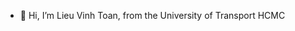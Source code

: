 - 👋 Hi, I’m Lieu Vinh Toan, from the University of Transport HCMC

<!---
Vtoandayne/Vtoandayne is a ✨ special ✨ repository because its `README.md` (this file) appears on your GitHub profile.
You can click the Preview link to take a look at your changes.
--->
